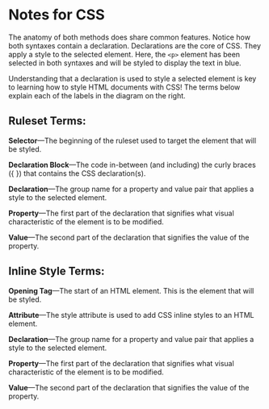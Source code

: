 # Notes for CSS

The anatomy of both methods does share common features. Notice how both syntaxes contain a declaration. Declarations are the core of CSS. They apply a style to the selected element. Here, the `<p>` element has been selected in both syntaxes and will be styled to display the text in blue.

Understanding that a declaration is used to style a selected element is key to learning how to style HTML documents with CSS! The terms below explain each of the labels in the diagram on the right.

## Ruleset Terms:

**Selector**—The beginning of the ruleset used to target the element that will be styled.

**Declaration Block**—The code in-between (and including) the curly braces ({ }) that contains the CSS declaration(s).

**Declaration**—The group name for a property and value pair that applies a style to the selected element.

**Property**—The first part of the declaration that signifies what visual characteristic of the element is to be modified.

**Value**—The second part of the declaration that signifies the value of the property.

## Inline Style Terms:

**Opening Tag**—The start of an HTML element. This is the element that will be styled.

**Attribute**—The style attribute is used to add CSS inline styles to an HTML element.

**Declaration**—The group name for a property and value pair that applies a style to the selected element.

**Property**—The first part of the declaration that signifies what visual characteristic of the element is to be modified.

**Value**—The second part of the declaration that signifies the value of the property.